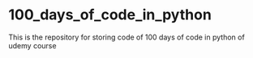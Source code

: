 # 100_days_of_code_in_python
This is the repository for storing code of 100 days of code in python of udemy course

